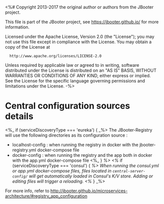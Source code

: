 <%#
 Copyright 2013-2017 the original author or authors from the JBooter project.

 This file is part of the JBooter project, see https://jbooter.github.io/
 for more information.

 Licensed under the Apache License, Version 2.0 (the "License");
 you may not use this file except in compliance with the License.
 You may obtain a copy of the License at

      http://www.apache.org/licenses/LICENSE-2.0

 Unless required by applicable law or agreed to in writing, software
 distributed under the License is distributed on an "AS IS" BASIS,
 WITHOUT WARRANTIES OR CONDITIONS OF ANY KIND, either express or implied.
 See the License for the specific language governing permissions and
 limitations under the License.
-%>
# Central configuration sources details

<%_ if (serviceDiscoveryType === 'eureka') { _%>
The JBooter-Registry will use the following directories as its configuration source :
- localhost-config : when running the registry in docker with the jbooter-registry.yml docker-compose file
- docker-config : when running the registry and the app both in docker with the app.yml docker-compose file
<%_ } _%>
<%_ if (serviceDiscoveryType === 'consul') { _%>
When running the consul.yml or app.yml docker-compose files, files located in `central-server-config/`
will get automatically loaded in Consul's K/V store. Adding or editing files will trigger a reloading.
<%_ } _%>

For more info, refer to http://jbooter.github.io/microservices-architecture/#registry_app_configuration

